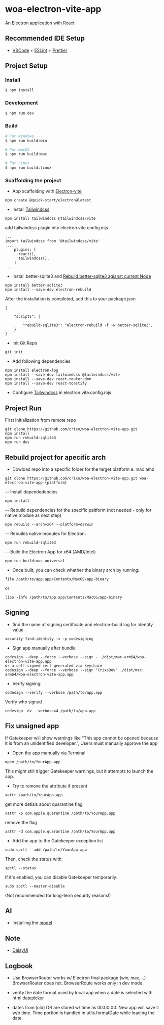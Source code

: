 # woa-electron-vite-app

An Electron application with React

## Recommended IDE Setup

- [VSCode](https://code.visualstudio.com/) + [ESLint](https://marketplace.visualstudio.com/items?itemName=dbaeumer.vscode-eslint) + [Prettier](https://marketplace.visualstudio.com/items?itemName=esbenp.prettier-vscode)

## Project Setup

### Install

```bash
$ npm install
```

### Development

```bash
$ npm run dev
```

### Build

```bash
# For windows
$ npm run build:win

# For macOS
$ npm run build:mac

# For Linux
$ npm run build:linux
```

### Scaffolding the project
- App scaffolding with [Electron-vite](https://electron-vite.org/guide/)
```
npm create @quick-start/electron@latest
```

- Install [Tailwindcss](https://tailwindcss.com/docs/installation/using-vite)
```
npm install tailwindcss @tailwindcss/vite
```
add tailwindcss plugin into electron.vite.config.mjs
```
...
import tailwindcss from '@tailwindcss/vite'
.....
    plugins: [
      react(),
      tailwindcss(),
    ]
...
```

- Install better-sqlite3 and [Rebuild better-sqlite3 agianst current Node](https://dev.to/arindam1997007/a-step-by-step-guide-to-integrating-better-sqlite3-with-electron-js-app-using-create-react-app-3k16)
```
npm install better-sqlite3
npm install --save-dev electron-rebuild
```
After the installation is completed, add this to your package.json
```
{   
    ...
    "scripts": {
        ...             
        "rebuild-sqlite3": "electron-rebuild -f -w better-sqlite3",
    }
}
```

- Init Git Repo
```
git init
```

- Add following dependencies
```
npm install electron-log
npm install --save-dev tailwindcss @tailwindcss/vite
npm install --save-dev react-router-dom
npm install --save-dev react-toastify
```

- Configure [Tailwindcss](https://tailwindcss.com/docs/installation/using-vite) in electron.vite.config.mjs

## Project Run

First initialization from remote repo
```
git clone https://github.com/crixo/woa-electron-vite-app.git
npm install
npm run rebuild-sqlite3
npm run dev
```

## Rebuild project for apecific arch

- Dowload repo into a specific folder for the target platform e. mac amd 
```
git clone https://github.com/crixo/woa-electron-vite-app.git woa-electron-vite-app-{platform}
```
-- Install dependedencies
```
npm install
```

-- Rebuild dependencies for the specific paltform (not needed - only for native module as next step)
```
npm rebuild --arch=x64 --platform=darwin
```

-- Rebuilds native modules for Electron.
```
npm run rebuild-sqlite3
```

-- Build the Electron App for x64 (AMD/Intel)
```
npm run build:mac-universal
```

- Once built, you can check whether the binary arch by running:
```
file /path/to/app.app/Contents/MacOS/app-binary
```
or
```
lipo -info /path/to/app.app/Contents/MacOS/app-binary
```

## Signing
- find the name of signing certificate and electron-build log for identity value 
```
security find-identity -v -p codesigning
```

- Sign app manually after bundle
```
codesign --deep --force --verbose --sign - ./dist/mac-arm64/woa-electron-vite-app.app 
or a self-signed cert generated via keychain
codesign --deep --force --verbose --sign "CrixoDev" ./dist/mac-arm64/woa-electron-vite-app.app 
```

- Verify signing 
```
codesign --verify --verbose /path/to/app.app
```
Verify who signed
```
codesign -dv --verbose=4 /path/to/app.app
```

## Fix unsigned app
If Gatekeeper will show warnings like “This app cannot be opened because it is from an unidentified developer.”, Users must manually approve the app
- Open the app manually via Terminal
```
open /path/to/YourApp.app
```
This might still trigger Gatekeeper warnings, but it attempts to launch the app.

- Try to remove the attribute if present
```
xattr /path/to/YourApp.app
```
get more detials about quarantine flag
```
xattr -p com.apple.quarantine /path/to/YourApp.app
```
remove the flag
```
xattr -d com.apple.quarantine /path/to/YourApp.app
```


- Add the app to the Gatekeeper exception list
```
sudo spctl --add /path/to/YourApp.app
```
Then, check the status with:

```
spctl --status
```
If it's enabled, you can disable Gatekeeper temporarily:

```
sudo spctl --master-disable
```
(Not recommended for long-term security reasons!)


## AI
- Installing the [model](https://cheatsheet.md/llm-leaderboard/how-to-run-mistral-locally.en)


## Note

- [DaisyUI](https://yon.fun/top-tailwind-component-libs/)

## Logbook

- Use BrowserRouter works w/ Electron final package (win, mac, ..) BrowserRouter does not. BrowserRoute works only in dev mode.

- verify the date format used by local app when a date is selected with html datepicker

- dates from (old) DB are stored w/ time as 00:00:00. New app will save it w/o time. Time portion is handled in utils.formatDate while loading the date.

